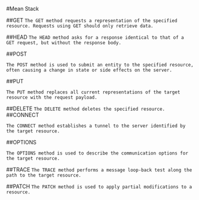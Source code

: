 #Mean Stack 

##GET
```The GET method requests a representation of the specified resource. Requests using GET should only retrieve data.```

##HEAD
```The HEAD method asks for a response identical to that of a GET request, but without the response body.```

##POST

```The POST method is used to submit an entity to the specified resource, often causing a change in state or side effects on the server.```

##PUT

```The PUT method replaces all current representations of the target resource with the request payload.```

##DELETE
```The DELETE method deletes the specified resource.```
##CONNECT

```The CONNECT method establishes a tunnel to the server identified by the target resource.```

##OPTIONS

```The OPTIONS method is used to describe the communication options for the target resource.```

##TRACE
```The TRACE method performs a message loop-back test along the path to the target resource.```

##PATCH
```The PATCH method is used to apply partial modifications to a resource.```
